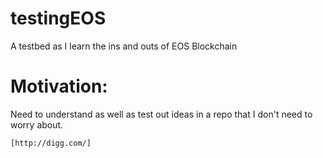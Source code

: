 # testingEOS
A testbed as I learn the ins and outs of EOS Blockchain

# Motivation:

Need to understand as well as test out ideas in a repo that I don't need to worry about.


```
[http://digg.com/]
```
